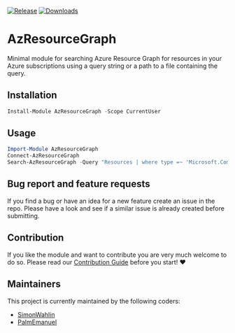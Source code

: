 [![Release]][PSGallery] [![Downloads]][PSGallery]
# AzResourceGraph

Minimal module for searching Azure Resource Graph for resources in your Azure subscriptions using a query string or a path to a file containing the query.

## Installation

```powershell
Install-Module AzResourceGraph -Scope CurrentUser
```

## Usage

```powershell
Import-Module AzResourceGraph
Connect-AzResourceGraph
Search-AzResourceGraph -Query "Resources | where type =~ 'Microsoft.Compute/virtualMachines' | project name, location, resourceGroup"
```

## Bug report and feature requests

If you find a bug or have an idea for a new feature create an issue in the repo. Please have a look and see if a similar issue is already created before submitting.

## Contribution

If you like the module and want to contribute you are very much welcome to do so. Please read our [Contribution Guide](CONTRIBUTING.md) before you start! ❤

## Maintainers

This project is currently maintained by the following coders:

- [SimonWahlin](https://github.com/SimonWahlin)
- [PalmEmanuel](https://github.com/PalmEmanuel)

<!-- References -->
[Release]: https://img.shields.io/github/v/release/PSBicep/AzResourceGraph?style=for-the-badge&sort=semver
[Downloads]: https://img.shields.io/powershellgallery/dt/AzResourceGraph?style=for-the-badge&labelColor=24c3a0&color=blue&cacheSeconds=3600
[PSGallery]: https://www.powershellgallery.com/packages/AzResourceGraph/